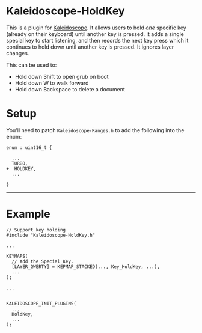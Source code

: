 # Kaleidoscope-HoldKey

This is a plugin for [Kaleidoscope][fw]. It allows users to hold _one_ specific
key (already on their keyboard) until another key is pressed. It adds a single
special key to start listening, and then records the next key press which it
continues to hold down until another key is pressed. It ignores layer changes.

This can be used to:

 * Hold down Shift to open grub on boot
 * Hold down W to walk forward
 * Hold down Backspace to delete a document

# Setup

You'll need to patch `Kaleidoscope-Ranges.h` to add the following into the enum:

```
enum : uint16_t {

  ...
  TURBO,
+  HOLDKEY,
  ...

}
```

---

# Example

```
// Support key holding
#include "Kaleidoscope-HoldKey.h"

...

KEYMAPS(
  // Add the Special Key.
  [LAYER_QWERTY] = KEPMAP_STACKED(..., Key_HoldKey, ...),
  ...
);

...


KALEIDOSCOPE_INIT_PLUGINS(
  ...
  HoldKey,
  ...
);

```

 [fw]: https://github.com/keyboardio/Kaleidoscope
